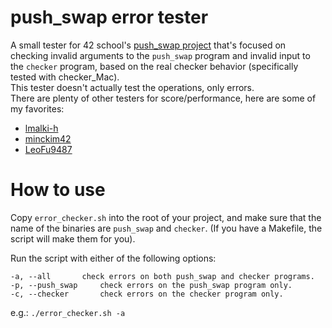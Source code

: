 # push_swap error tester

A small tester for 42 school's [push_swap project](./en.subject.pdf) that's focused on checking invalid arguments to the `push_swap` program and invalid input to the `checker` program, based on the real checker behavior (specifically tested with checker_Mac). \
This tester doesn't actually test the operations, only errors. \
There are plenty of other testers for score/performance, here are some of my favorites:

- [lmalki-h](https://github.com/lmalki-h/push_swap_tester)
- [minckim42](https://github.com/minckim42/push_swap_tester)
- [LeoFu9487](https://github.com/LeoFu9487/push_swap_tester)

# How to use

Copy `error_checker.sh` into the root of your project, and make sure that the name of the binaries are `push_swap` and `checker`. (If you have a Makefile, the script will make them for you).

Run the script with either of the following options:

```
-a, --all		check errors on both push_swap and checker programs.
-p, --push_swap		check errors on the push_swap program only.
-c, --checker		check errors on the checker program only.
```

e.g.: `./error_checker.sh -a`
